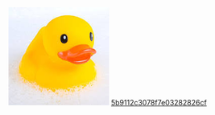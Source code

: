  
 ![](Images/1_5b910c71078f7e03282826cb.jpg) 
 [5b9112c3078f7e03282826cf](Examples/Codeblock_5b9112c3078f7e03282826cf.cs)